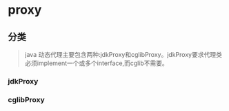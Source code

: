 # proxy

## 分类
> java 动态代理主要包含两种:jdkProxy和cglibProxy。jdkProxy要求代理类必须implement一个或多个interface,而cglib不需要。
### jdkProxy

### cglibProxy
